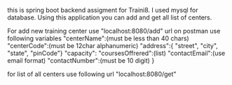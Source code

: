 this is spring boot backend assigment for Traini8.
I used mysql for database.
Using this application you can add and get all list of centers.

For add new training center 
use "localhost:8080/add" url on postman
use following variables
"centerName":(must be less than 40 chars)
"centerCode":(must be 12char alphanumeric)
"address":{
    "street", "city", "state", "pinCode"}
"capacity":
"coursesOffrered":(list)
"contactEmail":(use email format)
"contactNumber":(must be 10 digit)
}

for list of all centers use following url
"localhost:8080/get"
